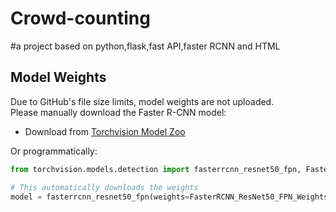 # Crowd-counting
#a project based on python,flask,fast API,faster RCNN and HTML
## Model Weights
Due to GitHub's file size limits, model weights are not uploaded.  
Please manually download the Faster R-CNN model:
- Download from [Torchvision Model Zoo](https://pytorch.org/vision/stable/models.html#faster-r-cnn)

Or programmatically:
```python
from torchvision.models.detection import fasterrcnn_resnet50_fpn, FasterRCNN_ResNet50_FPN_Weights

# This automatically downloads the weights
model = fasterrcnn_resnet50_fpn(weights=FasterRCNN_ResNet50_FPN_Weights.COCO_V1)
